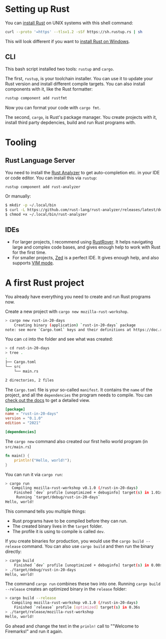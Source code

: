 # Setting up Rust

You can [install Rust](https://www.rust-lang.org/tools/install) on UNIX systems with this shell command:

```bash
curl --proto '=https' --tlsv1.2 -sSf https://sh.rustup.rs | sh
```

This will look different if you want to [install Rust on Windows](https://forge.rust-lang.org/infra/other-installation-methods.html).

## CLI

This bash script installed two tools: `rustup` and `cargo`.

The first, `rustup`, is your toolchain installer. You can use it to update your Rust version and install different compile targets. You can also install components with it, like the Rust formatter:
```bash
rustup component add rustfmt
```

Now you can format your code with `cargo fmt`.

The second, `cargo`, is Rust's package manager. You create projects with it, install third party depdencies, build and run Rust programs with.

# Tooling

## Rust Language Server

You need to install the [Rust Analyzer](https://rust-analyzer.github.io/manual.html#installation) to get auto-completion etc. in your IDE or code editor. You can install this via `rustup`:
```bash
rustup component add rust-analyzer
```

Or manually:
```bash
$ mkdir -p ~/.local/bin
$ curl -L https://github.com/rust-lang/rust-analyzer/releases/latest/download/rust-analyzer-x86_64-unknown-linux-gnu.gz | gunzip -c - > ~/.local/bin/rust-analyzer
$ chmod +x ~/.local/bin/rust-analyzer
```


## IDEs
* For larger projects, I recommend using [RustRover](https://www.jetbrains.com/rust/). It helps navigating large and complex code bases, and gives enough help to work with Rust for the first time.
* For smaller projects, [Zed](https://zed.dev/) is a perfect IDE. It gives enough help, and also supports [VIM mode](https://zed.dev/docs/vim).


# A first Rust project

You already have everything you need to create and run Rust programs now.

Create a new project with `cargo new mozilla-rust-workshop`.

```bash
> cargo new rust-in-20-days
    Creating binary (application) `rust-in-20-days` package
note: see more `Cargo.toml` keys and their definitions at https://doc.rust-lang.org/cargo/reference/manifest.html
```

You can `cd` into the folder and see what was created:

```bash
> cd rust-in-20-days
> tree .
.
├── Cargo.toml
└── src
    └── main.rs

2 directories, 2 files
```

The `Cargo.toml` file is your so-called `manifest`. It contains the `name` of the project, and all the `dependencies` the program needs to compile. You can [check out the docs](https://doc.rust-lang.org/cargo/reference/manifest.html) to get a detailed view.

```toml
[package]
name = "rust-in-20-days"
version = "0.1.0"
edition = "2021"

[dependencies]
```

The `cargo new` command also created our first hello world program (in `src/main.rs`)

```rust
fn main() {
    println!("Hello, world!");
}
```

You can run it via `cargo run`:

```bash
> cargo run
   Compiling mozilla-rust-workshop v0.1.0 (/rust-in-20-days)
    Finished `dev` profile [unoptimized + debuginfo] target(s) in 1.01s
     Running `target/debug/rust-in-20-days`
Hello, world!
```

This command tells you multiple things:

* Rust programs have to be compiled before they can run.
* The created binary lives in the `target` folder.
* The profile it is using to compile is called `dev`.

If you create binaries for production, you would use the `cargo build --release` command. You can also use `cargo build` and then run the binary directly:

```bash
> cargo build
    Finished `dev` profile [unoptimized + debuginfo] target(s) in 0.00s
> ./target/debug/rust-in-20-days
Hello, world!
```

The command `cargo run` combines these two into one. Running `cargo build --release` creates an optimized binary in the `release` folder:

```bash
> cargo build --release
   Compiling mozilla-rust-workshop v0.1.0 (/rust-in-20-days)
    Finished `release` profile [optimized] target(s) in 0.36s
> ./target/release/mozilla-rust-workshop
Hello, world!
```

Go ahead and change the text in the `prinln!` call to ""Welcome to Firemarks!" and run it again.
